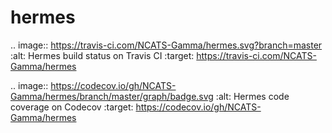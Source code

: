 # hermes

.. image:: https://travis-ci.com/NCATS-Gamma/hermes.svg?branch=master
   :alt: Hermes build status on Travis CI
   :target: https://travis-ci.com/NCATS-Gamma/hermes

.. image:: https://codecov.io/gh/NCATS-Gamma/hermes/branch/master/graph/badge.svg
   :alt: Hermes code coverage on Codecov
   :target: https://codecov.io/gh/NCATS-Gamma/hermes
